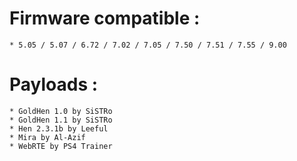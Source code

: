 # Firmware compatible :
    * 5.05 / 5.07 / 6.72 / 7.02 / 7.05 / 7.50 / 7.51 / 7.55 / 9.00
    
# Payloads :
    * GoldHen 1.0 by SiSTRo
    * GoldHen 1.1 by SiSTRo
    * Hen 2.3.1b by Leeful
    * Mira by Al-Azif
    * WebRTE by PS4 Trainer
    
